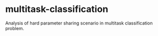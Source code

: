 # multitask-classification
Analysis of hard parameter sharing scenario in multitask classification problem.
